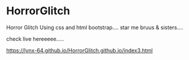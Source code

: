# HorrorGlitch
Horror Glitch Using css and html bootstrap....
star me bruus & sisters....

check live hereeeee.....

https://lynx-64.github.io/HorrorGlitch.github.io/index3.html
